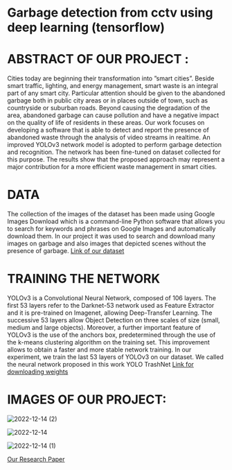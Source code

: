 
# Garbage detection from cctv using deep learning (tensorflow)

# ABSTRACT OF OUR PROJECT :

Cities today are beginning their
transformation into ”smart cities”. Beside
smart traffic, lighting, and energy
management, smart waste is an integral part
of any smart city. Particular attention should
be given to the abandoned garbage both in
public city areas or in places outside of town,
such as countryside or suburban roads.
Beyond causing the degradation of the area,
abandoned garbage can cause pollution and
have a negative impact on the quality of life of
residents in these areas. Our work focuses on
developing a software that is able to detect
and report the presence of abandoned waste
through the analysis of video streams in realtime. An improved YOLOv3 network model is
adopted to perform garbage detection and
recognition. The network has been fine-tuned
on dataset collected for this purpose. The
results show that the proposed approach may
represent a major contribution for a more
efficient waste management in smart cities. 

 # DATA 
 The collection of the images of the dataset
has been made using Google Images
Download which is a command-line Python
software that allows you to search for
keywords and phrases on Google Images and
automatically download them. In our project
it was used to search and download many
images on garbage and also images that
depicted scenes without the presence of
garbage.
[Link of our dataset](https://drive.google.com/drive/folders/1LpAsJUTNUM8-fgqd4CVZbsJHdkZhgHxn)


#  TRAINING THE NETWORK
YOLOv3 is a Convolutional Neural Network,
composed of 106 layers. The first 53 layers
refer to the Darknet-53 network used as
Feature Extractor and it is pre-trained on
Imagenet, allowing Deep-Transfer Learning.
The successive 53 layers allow Object
Detection on three scales of size (small,
medium and large objects). Moreover, a
further important feature of YOLOv3 is the
use of the anchors box, predetermined
through the use of the k-means clustering
algorithm on the training set. This
improvement allows to obtain a faster and
more stable network training. In our
experiment, we train the last 53 layers of
YOLOv3 on our dataset. We called the neural
network proposed in this work YOLO
TrashNet 
[Link for downloading weights](https://drive.google.com/drive/folders/1LpAsJUTNUM8-fgqd4CVZbsJHdkZhgHxn)


# IMAGES  OF OUR PROJECT:
![2022-12-14 (2)](https://user-images.githubusercontent.com/86285670/208422366-bcfc42a5-8d9f-4333-a593-d121c6de4c59.png)

![2022-12-14](https://user-images.githubusercontent.com/86285670/208422423-a32587bb-722f-461d-994c-081a644d2bec.png)

![2022-12-14 (1)](https://user-images.githubusercontent.com/86285670/208422480-675bb101-105c-4469-b6cd-6cb629d1b78f.png)

[Our Research Paper](https://drive.google.com/file/d/18Ah6Kp6j9kJ6bdPnjQrLQcYU-rkXJy8e/view?usp=sharing)
 

